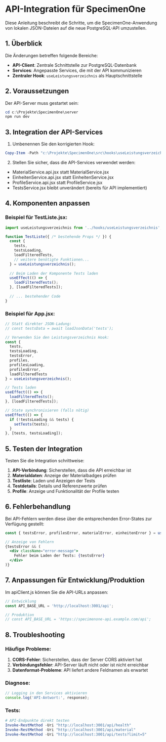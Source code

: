 # API-Integration für SpecimenOne

Diese Anleitung beschreibt die Schritte, um die SpecimenOne-Anwendung von lokalen JSON-Dateien auf die neue PostgreSQL-API umzustellen.

## 1. Überblick

Die Änderungen betreffen folgende Bereiche:
- **API-Client**: Zentrale Schnittstelle zur PostgreSQL-Datenbank
- **Services**: Angepasste Services, die mit der API kommunizieren
- **Zentraler Hook**: `useLeistungsverzeichnis` als Hauptschnittstelle

## 2. Voraussetzungen

Der API-Server muss gestartet sein:

```powershell
cd c:\Projekte\SpecimenOne\server
npm run dev
```

## 3. Integration der API-Services

1. Umbenennen Sie den korrigierten Hook:

```powershell
Copy-Item -Path "c:\Projekte\SpecimenOne\src\hooks\useLeistungsverzeichnis.fixed.js" -Destination "c:\Projekte\SpecimenOne\src\hooks\useLeistungsverzeichnis.js" -Force
```

2. Stellen Sie sicher, dass die API-Services verwendet werden:

- MaterialService.api.jsx statt MaterialService.jsx
- EinheitenService.api.jsx statt EinheitenService.jsx
- ProfileService.api.jsx statt ProfileService.jsx
- TestsService.jsx bleibt unverändert (bereits für API implementiert)

## 4. Komponenten anpassen

### Beispiel für TestListe.jsx:

```jsx
import useLeistungsverzeichnis from '../hooks/useLeistungsverzeichnis';

function TestListe({ /* bestehende Props */ }) {
  const {
    tests,
    testsLoading,
    loadFilteredTests,
    // weitere benötigte Funktionen...
  } = useLeistungsverzeichnis();
  
  // Beim Laden der Komponente Tests laden
  useEffect(() => {
    loadFilteredTests();
  }, [loadFilteredTests]);
  
  // ... bestehender Code
}
```

### Beispiel für App.jsx:

```jsx
// Statt direkter JSON-Ladung:
// const testsData = await loadJsonData('tests');

// Verwenden Sie den Leistungsverzeichnis Hook:
const {
  tests,
  testsLoading,
  testsError,
  profiles,
  profilesLoading,
  profilesError,
  loadFilteredTests
} = useLeistungsverzeichnis();

// Tests laden
useEffect(() => {
  loadFilteredTests();
}, [loadFilteredTests]);

// State synchronisieren (falls nötig)
useEffect(() => {
  if (!testsLoading && tests) {
    setTests(tests);
  }
}, [tests, testsLoading]);
```

## 5. Testen der Integration

Testen Sie die Integration schrittweise:

1. **API-Verbindung**: Sicherstellen, dass die API erreichbar ist
2. **Materialdaten**: Anzeige der Materialbadges prüfen
3. **Testliste**: Laden und Anzeigen der Tests
4. **Testdetails**: Details und Referenzwerte prüfen
5. **Profile**: Anzeige und Funktionalität der Profile testen

## 6. Fehlerbehandlung

Bei API-Fehlern werden diese über die entsprechenden Error-States zur Verfügung gestellt:

```jsx
const { testsError, profilesError, materialError, einheitenError } = useLeistungsverzeichnis();

// Anzeige von Fehlern
{testsError && (
  <div className="error-message">
    Fehler beim Laden der Tests: {testsError}
  </div>
)}
```

## 7. Anpassungen für Entwicklung/Produktion

Im apiClient.js können Sie die API-URLs anpassen:

```javascript
// Entwicklung
const API_BASE_URL = 'http://localhost:3001/api';

// Produktion
// const API_BASE_URL = 'https://specimenone-api.example.com/api';
```

## 8. Troubleshooting

### Häufige Probleme:

1. **CORS-Fehler**: Sicherstellen, dass der Server CORS aktiviert hat
2. **Verbindungsfehler**: API-Server läuft nicht oder ist nicht erreichbar
3. **Datenformat-Probleme**: API liefert andere Feldnamen als erwartet

### Diagnose:

```javascript
// Logging in den Services aktivieren
console.log('API-Antwort:', response);
```

### Tests:

```powershell
# API-Endpunkte direkt testen
Invoke-RestMethod -Uri "http://localhost:3001/api/health"
Invoke-RestMethod -Uri "http://localhost:3001/api/material"
Invoke-RestMethod -Uri "http://localhost:3001/api/tests?limit=5"
```
